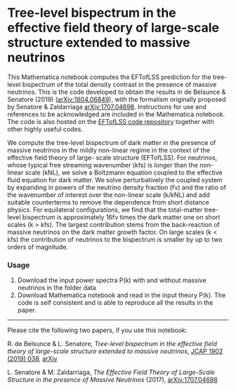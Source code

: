 # Tree-level bispectrum in the effective field theory of large-scale structure extended to massive neutrinos

This Mathematica notebook computes the EFTofLSS prediction for the tree-level bispectrum of the total density contrast in the presence of massive neutrinos. This is the code developed to obtain the results in de Belsunce & Senatore (2019) ([arXiv:1804.06849](https://arxiv.org/abs/1804.06849)), with the formalism originally proposed by Senatore & Zaldarriaga [arXiv:1707.04698](https://arxiv.org/abs/1707.04698). Instructions for use and references to be acknowledged are included in the Mathematica notebook. The code is also hosted on the [EFTofLSS code repository](http://web.stanford.edu/~senatore/) together with other highly useful codes. 

We compute the tree-level bispectrum of dark matter in the presence of massive neutrinos in the mildly non-linear regime in the context of the effective field theory of large- scale structure (EFTofLSS). For neutrinos, whose typical free streaming wavenumber (kfs) is longer than the non-linear scale (kNL), we solve a Boltzmann equation coupled to the effective fluid equation for dark matter. We solve perturbatively the coupled system by expanding in powers of the neutrino density fraction (fν) and the ratio of the wavenumber of interest over the non-linear scale (k/kNL) and add suitable counterterms to remove the dependence from short distance physics. For equilateral configurations, we find that the total-matter tree-level bispectrum is approximately 16fν times the dark matter one on short scales (k > kfs). The largest contribution stems from the back-reaction of massive neutrinos on the dark matter growth factor. On large scales (k < kfs) the contribution of neutrinos to the bispectrum is smaller by up to two orders of magnitude.

### Usage
1. Download the input power spectra P(k) with and without massive neutrinos in the folder data
2. Download Mathematica notebook and read in the input theory P(k). The code is self consistent and is able to reproduce all the results in the paper.

------
Please cite the following two papers, if you use this notebook:

R. de Belsunce & L. Senatore, *Tree-level bispectrum in the effective field theory of large-scale structure extended to massive neutrinos*, [JCAP 1902 (2019) 038](https://iopscience.iop.org/article/10.1088/1475-7516/2019/02/038), [arXiv](https://arxiv.org/abs/1804.06849)

L. Senatore & M. Zaldarriaga, *The Effective Field Theory of Large-Scale Structure in the presence of Massive Neutrinos* (2017), [arXiv:1707.04698](https://arxiv.org/abs/1707.04698)

